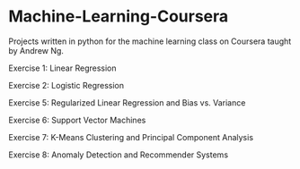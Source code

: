 # Machine-Learning-Coursera
Projects written in python for the machine learning class on Coursera taught by Andrew Ng.

Exercise 1: Linear Regression

Exercise 2: Logistic Regression

Exercise 5: Regularized Linear Regression and Bias vs. Variance

Exercise 6: Support Vector Machines

Exercise 7: K-Means Clustering and Principal Component Analysis

Exercise 8: Anomaly Detection and Recommender Systems
